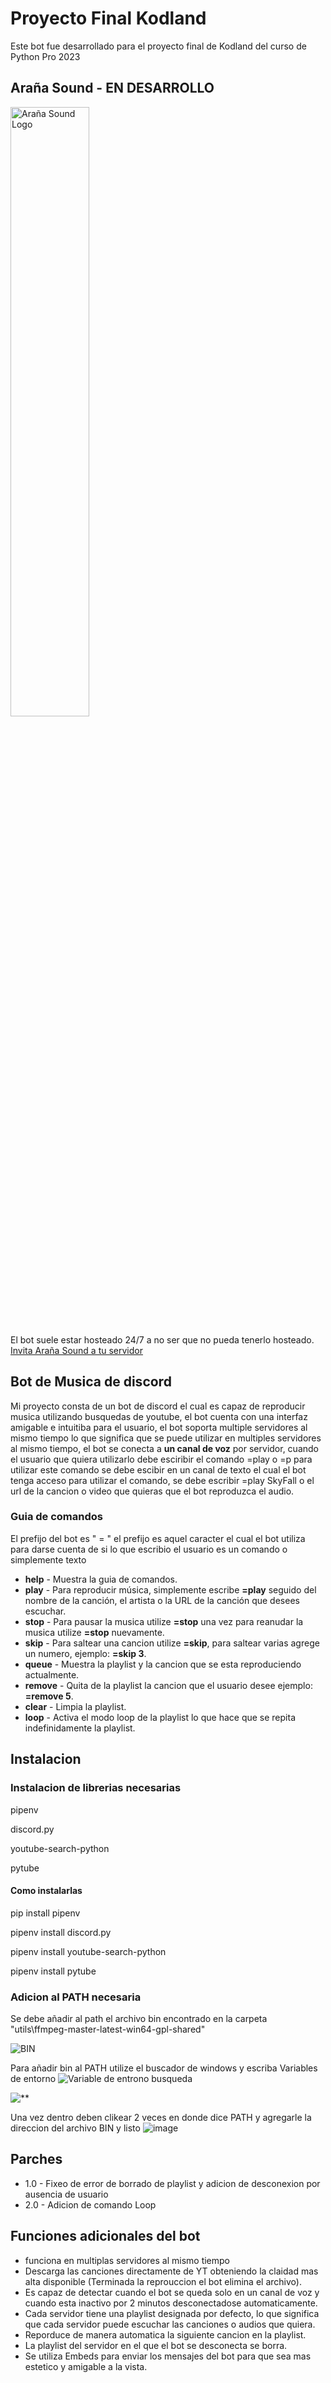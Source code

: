 # Proyecto Final Kodland
Este bot fue desarrollado para el proyecto final de Kodland del curso de Python Pro 2023

## Araña Sound - EN DESARROLLO
<img src="https://github.com/BrayanBCode/ProyectoFinalKodland/assets/134159765/7f81ca3a-6e63-437d-baaf-6799bca6109c" alt="Araña Sound Logo" width="50%">

El bot suele estar hosteado 24/7 a no ser que no pueda tenerlo hosteado.
[Invita Araña Sound a tu servidor](https://discord.com/api/oauth2/authorize?client_id=1177344170638180503&permissions=8&scope=bot)

## Bot de Musica de discord
Mi proyecto consta de un bot de discord el cual es capaz de reproducir musica utilizando busquedas de youtube, el bot cuenta con una interfaz amigable e intuitiba para el usuario, el bot soporta multiple servidores al mismo tiempo lo que significa que se puede utilizar en multiples servidores al mismo tiempo, el bot se conecta a **un canal de voz** por servidor, cuando el usuario que quiera utilizarlo debe esciribir el comando =play o =p para utilizar este comando se debe escibir en un canal de texto el cual el bot tenga acceso para utilizar el comando, se debe escribir =play SkyFall o el url de la cancion o video que quieras que el bot reproduzca el audio.

### Guia de comandos
El prefijo del bot es " = " el prefijo es aquel caracter el cual el bot utiliza para darse cuenta de si lo que escribio el usuario es un comando o simplemente texto

+ **help** - Muestra la guia de comandos.
+ **play** - Para reproducir música, simplemente escribe **=play** seguido del nombre de la canción, el artista o la URL de la canción que desees escuchar.
+ **stop** - Para pausar la musica utilize **=stop** una vez para reanudar la musica utilize **=stop** nuevamente.
+ **skip** - Para saltear una cancion utilize **=skip**, para saltear varias agrege un numero, ejemplo: **=skip 3**.
+ **queue** - Muestra la playlist y la cancion que se esta reproduciendo actualmente.
+ **remove** - Quita de la playlist la cancion que el usuario desee ejemplo: **=remove 5**.
+ **clear** - Limpia la playlist.
+ **loop** - Activa el modo loop de la playlist lo que hace que se repita indefinidamente la playlist.

## Instalacion
### Instalacion de librerias necesarias
pipenv

discord.py

youtube-search-python

pytube

#### Como instalarlas
pip install pipenv

pipenv install discord.py

pipenv install youtube-search-python

pipenv install pytube

### Adicion al PATH necesaria
Se debe añadir al path el archivo bin encontrado en la carpeta "utils\ffmpeg-master-latest-win64-gpl-shared"

![BIN](https://github.com/BrayanBCode/ProyectoFinalKodland/assets/134159765/c5fbac21-2854-40ef-9c06-2dd9f4ce59cc)

Para añadir bin al PATH utilize el buscador de windows y escriba Variables de entorno
![Variable de entrono busqueda](https://github.com/BrayanBCode/ProyectoFinalKodland/assets/134159765/7fa8bdb3-e799-4bc0-89d5-e35258d4de34)

![**](https://github.com/BrayanBCode/ProyectoFinalKodland/assets/134159765/aed77a4d-5d0c-4706-aa17-ba48bfceccea)

Una vez dentro deben clikear 2 veces en donde dice PATH y agregarle la direccion del archivo BIN y listo
![image](https://github.com/BrayanBCode/ProyectoFinalKodland/assets/134159765/ceb729a3-0daa-40c8-b661-d5199a0018ea)

## Parches
+ 1.0 - Fixeo de error de borrado de playlist y adicion de desconexion por ausencia de usuario
+ 2.0 - Adicion de comando Loop

## Funciones adicionales del bot
+ funciona en multiplas servidores al mismo tiempo
+ Descarga las canciones directamente de YT obteniendo la claidad mas alta disponible (Terminada la reprouccion el bot elimina el archivo).
+ Es capaz de detectar cuando el bot se queda solo en un canal de voz y cuando esta inactivo por 2 minutos desconectadose automaticamente.
+ Cada servidor tiene una playlist designada por defecto, lo que significa que cada servidor puede escuchar las canciones o audios que quiera.
+ Reporduce de manera automatica la siguiente cancion en la playlist.
+ La playlist del servidor en el que el bot se desconecta se borra.
+ Se utiliza Embeds para enviar los mensajes del bot para que sea mas estetico y amigable a la vista. 


